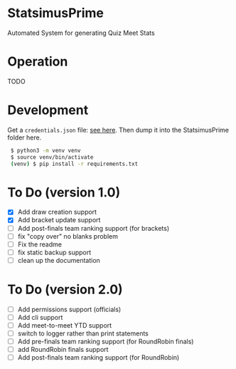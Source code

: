 # StatsimusPrime
Automated System for generating Quiz Meet Stats

# Operation
TODO

# Development
Get a `credentials.json` file: [see here](https://developers.google.com/docs/api/quickstart/python).
Then dump it into the StatsimusPrime folder here.

```bash
 $ python3 -m venv venv
 $ source venv/bin/activate
 (venv) $ pip install -r requirements.txt
```

# To Do (version 1.0)
 - [x] Add draw creation support
 - [x] Add bracket update support
 - [ ] Add post-finals team ranking support (for brackets)
 - [ ] fix "copy over" no blanks problem
 - [ ] Fix the readme
 - [ ] fix static backup support
 - [ ] clean up the documentation

# To Do (version 2.0)
 - [ ] Add permissions support (officials)
 - [ ] Add cli support
 - [ ] Add meet-to-meet YTD support
 - [ ] switch to logger rather than print statements
 - [ ] Add pre-finals team ranking support (for RoundRobin finals)
 - [ ] add RoundRobin finals support
 - [ ] Add post-finals team ranking support (for RoundRobin)
